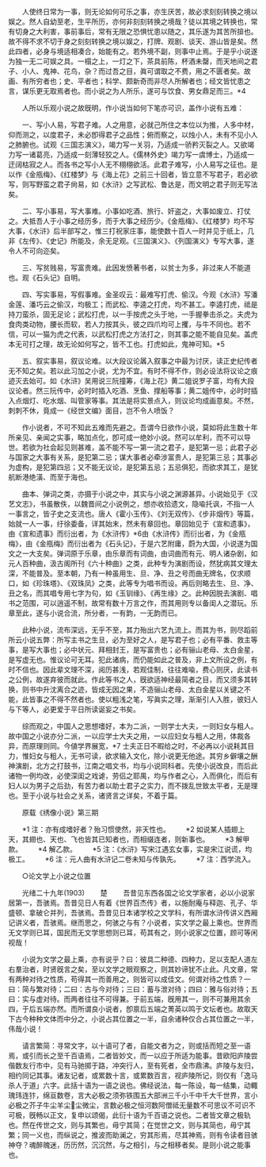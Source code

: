 <!-- { "loadSidebar": true } -->
　　人使终日常为一事，则无论如何可乐之事，亦生厌苦，故必求刻刻转换之境以娱之。然人自幼至老，生平所历，亦何非刻刻转换之境哉？徒以其境之转换也，常有切身之大利害，事前事后，常有无限之恐惧忧患以随之，其乐遂为其苦所揜也。故不得不求不切于身之刻刻转换之境以娱之，打牌、观剧、谈天、游山皆是矣。然此四者，必身与境适相凑合，始能有之。若外境不副，则事中止焉。于是乎小说遂为独一无二可娱之具。一榻之上，一灯之下，茶具前陈，杯酒未罄，而天地间之君子、小人、鬼神、花鸟，杂？而过吾之目，眞可谓取之不费，用之不匮者矣。故画、有所穷者也；史、平者也；科学、颇新奇而非尽人所解者也；经文皆忧患之言，谋乐更无取焉者也。而小说之为人所乐，遂可与饮食、男女鼎足而三。*4 

　　人所以乐观小说之故旣明，作小说当如何下笔亦可识，盖作小说有五难： 

　　一、写小人易，写君子难。人之用意，必就己所住之本位以为推，人多中材，仰而测之，以度君子，未必卽得君子之品性；俯而察之，以烛小人，未有不见小人之肺腑也。试观《三国志演义》，竭力写一关羽，乃适成一骄矜灭裂之人。又欲竭力写一诸葛亮，乃适成一刻薄轻狡之人。《儒林外史》竭力写一虞博士，乃适成一迂阔枯寂之人。而各书之写小人无不栩栩欲活。此君子难写，小人易写之征也。是以作《金甁梅》、《红楼梦》与《海上花》之前三十回者，皆立意不写君子，若必欲写，则写野蛮之君子尙易，如《水浒》之写武松、鲁达是，而文明之君子则无写法矣。 

　　二、写小事易，写大事难。小事如吃酒、旅行、奸盗之，大事如废立、打仗之。大抵吾人于小事之经历多，而于大事之经历少。《金甁梅》、《红楼梦》均不写大事，《水浒》后半部写之，惟三打祝家庄事，能使数十百人一时并见于纸上，几非《左传》、《史记》所能及，余无足观。《三国演义》、《列国演义》专写大事，遂令人不可向迩矣。 

　　三、写贫贱易，写富贵难。此因发愤著书者，以贫士为多，非过来人不能道也。观《石头记》自明。 

　　四、写实事易，写假事难。金圣叹云：最难写打虎、偷汉。今观《水浒》写潘金莲、潘巧云之偷汉，均极工；而武松、李逵之打虎，均不甚工。李逵打虎，祗是持刀蛮杀，固无足论；武松打虎，以一手按虎之头于地，一手握拳击杀之。夫虎为食肉类动物，腰长而软，若人力按其头，彼之四爪均可上攫，与牛不同也。若不信，可以一猫为虎之代表，以武松打虎之方法打之，则其事之能不能自见矣。盖虎本无可打之理，故无论如何写之，皆不工也。打虎如此，鬼神可知。*5 

　　五、叙实事易，叙议论难。以大段议论羼入叙事之中最为讨厌，读正史纪传者无不知之矣。若以此习加之小说，尤为不宜。有时不得不作，则必设法将议论之痕迹灭去始可。如《水浒》吴用说三阮撞筹，《海上花》黄二姐说罗子富，均有大段议论者。然三阮传中，必时时插入吃酒、烹鱼、撑船等事；黄二姐传中，必时时插入点烟灯、吃水烟、叫管家等事。其法是将实景点入，则议论均成画意矣。不然，刺刺不休，竟成一《经世文编》面目，岂不令人喷饭？ 

　　作小说者，不可不知此五难而先避之。吾谓今日欲作小说，莫如将此生数十年所亲见、亲闻之实事，略加点化，卽可成一绝妙小说。然可以牟利，而不可以导世。若欲为社会起见则甚难，盖不能不写一第一流之君子，是犯第一忌；此君子必与国家之大事有关系，是犯第二忌；谋大事者必牵涉富贵人，是犯第三忌；其事必为虚构，是犯第四忌；又不能无议论，是犯第五忌；五忌俱犯，而欲求其工，是犹航断港绝潢、而至于海也。 

　　曲本、弹词之类，亦摄于小说之中，其实与小说之渊源甚异。小说始见于《汉艺文志》，书虽散佚，以魏晋间之小说例之，想亦收拾遗文，隐喩托讽，不指一人一事言之，皆子史之支流也。唐人《霍小玉传》、《刘无双传》、《步非烟传》等篇，始就一人一事，纡徐委备，详其始末，然未有章回也。章回始见于《宣和遗事》，由《宣和遗事》而衍出者，为《水浒传》*6由《水浒传》而衍出者，为《金甁梅》，由《金甁梅》而衍出者为《石头记》，于是六艺附庸，蔚为大国，小说遂为国文之一大支矣。弹词原于乐章，由乐章而有词曲，由词曲而有元、明人诸杂剧，如元人百种曲，汲古阁所刊《六十种曲》之类，此种专为演剧而设，然犹病其文理太深，不能普及。至本朝，乃有一种虽用生、旦、净、丑之号而曲无牌名，仅求顺口，如《珍珠塔》、《双珠凤》之类，此等专为唱书而设。再后则略去生、旦、净、丑之名，而其唱专用七字为句，如《玉钏缘》、《再生缘》之。此种因脱去演剧、唱书之范围，可以逍遥不制，故常有数十万言之作，而其用则专以备闺人之潜玩。乐章至此，遂与小说合流，所分者，一有韵，一无韵而已。 

　　此种小说，流布深远，无乎不至，其力殆出六艺九流上。而其为书，则尽蹈前所云小说五弊：所写主书之生旦，必为至好之人，是写君子也；必有平番、救主等事，是写大事也；必中状元、拜相封王，是写富贵也；必有骊山老母、太白金星，是写虚无也。惟议论可无耳。犯此诸病，而仍能如此之普及，非上文所设之例，有时不信也。因此辈文理不深，阅历甚浅，若观佳制，往往难喩，费心则厌，此读书之公例，故遂弃彼而就此。作此等书之人，旣欲适神经最简者之目，而又须多其转换，则书中升沈离合之迹，皆成无因之果，不造骊山老母、太白金星以关键之不能，此皆事之不得不然者也。使以粗浅之笔，写眞实之理，渐渐引人入胜，彼妇人与下等人，必更爱于平日所读诞妄之书矣。 

　　综而观之，中国人之思想嗜好，本为二派，一则学士大夫，一则妇女与粗人。故中国之小说亦分二派，一以应学士大夫之用，一以应妇女与粗人之用，体裁各异，而原理则同。今値学界展宽，*7 士夫正日不暇给之时，不必再以小说耗其目力，惟妇女与粗人，无书可读，欲求输入文化，除小说更无他途。其穷乡僻壤之酬神演剧，北方之打鼓书，江南之唱文书，均与小说同科者。先使小说改良，而后此诸物一例均改，必使深闺之戏谑，劳侣之耶禺，均与作者之心，入而俱化，而后有妇人以为男子之后劲，有苦力者以助士君子之实力，而不拨乱世致太平者，无是理也。至于小说与社会之关系，诸贤言之详矣，不着于篇。 

　　原载《绣像小说》第三期 

　　*1 注：亦有成嗜好者？殆习惯使然，非天性也。 
　　*2 如说某人插翅上天，其翅也、天也、飞也皆其已知者也，而相缀连者，则新事也。 
　　*3 解甲款。 
　　*4 解乙款。 
　　*5 注：《水浒》写宋江遇玄女事，实是宋江说谎，均极工。 
　　*6 注：元人曲有水浒记二卷未知与传孰先。 
　　*7 注：西学流入。 

　　○论文学上小说之位置 

　　光绪二十九年(1903) 
　　楚 
　　吾昔见东西各国之论文学家者，必以小说家居第一，吾骇焉。吾昔见日人有着《世界百杰传》者，以施耐庵与释迦、孔子、华盛顿、拿破仑并列，吾骇焉。吾昔见日本诸学校之文学科，有所谓水浒传讲义西厢记讲义者，吾骇焉。继而思之，何骇之与有？小说者，实文学之最上乘也。世界而无文学则已耳，国民而无文学思想则已耳，苟其有之，则小说家之位置，顾可等闲视哉！ 

　　小说为文学之最上乘，亦有说乎？曰：彼具二种德、四种力，足以支配人道左右羣治者，时贤旣言之矣，至以文学之眼观察之，则其妙谛犹不止此。凡文章，常有两种对待之性质，苟得其一而善用之，则皆可以成佳文。何谓对待之性质？一曰：简与繁对待；二曰：古与今对待；三曰：蓄与泄对待；四曰：雅与俗对待；五曰：实与虚对待。而两者往往不可得兼。于前五端，旣用其一，则不可兼用其余四，于后五端亦然。而所谓良小说者，卽禀后五端之菁英以鸣于文坛者也。故取天下古今种种文体而中分之，小说占其位置之一半，自余诸种仅合占其位置之一半，伟哉小说！ 

　　请言繁简：寻常文字，以十语可了者，自能文者为之，则或括而短之至一语焉，或引而长之至千百语焉，二者皆妙文，而一以应于所适为能事。昔欧阳庐陵尝偕数友行巿中，见有马驰掷于路，冲突行人，至有死者，全巿鼎沸。庐陵与友归，相约同记其事。诸友记者，或累数十言，或累数百言，视庐陵所记，则仅有「逸马杀人于道」六字。此括十语为一语之说也。佛经说法，每一陈设，每一结集，动輙瑰玮连犿，绵亘数卷，言大必极之须弥铁围五大部洲三千小千中千大千世界，言小必极之芥子牛尘羊尘尘微尘，言数必极之恒河数阿僧祗无量数不可思议不可识不可极，旣畅以正文，复申以颂偈，此衍十语为千百语之说也。二者皆文章之极轨也。然在传世之文，则与其繁也，毋宁其简；在觉世之文，则与其简也，毋宁其繁；同一义也，而纵说之，推波而助澜之，穷其形焉，尽其神焉，则有令读者目骇神夺？魂醉魄迷，历历然，沉沉然，与之相引，与之相移者矣。是则小说之能事也。 

